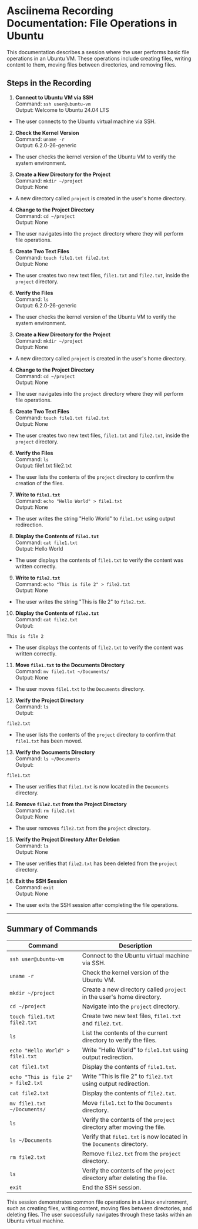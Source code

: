 # Asciinema Recording Documentation: File Operations in Ubuntu

This documentation describes a session where the user performs basic file operations in an Ubuntu VM. These operations include creating files, writing content to them, moving files between directories, and removing files.

## Steps in the Recording

1. **Connect to Ubuntu VM via SSH**  
   Command: `ssh user@ubuntu-vm`  
   Output:  Welcome to Ubuntu 24.04 LTS
- The user connects to the Ubuntu virtual machine via SSH.

2. **Check the Kernel Version**  
Command: `uname -r`  
Output:  6.2.0-26-generic
- The user checks the kernel version of the Ubuntu VM to verify the system environment.

3. **Create a New Directory for the Project**  
Command: `mkdir ~/project`  
Output: None  
- A new directory called `project` is created in the user's home directory.

4. **Change to the Project Directory**  
Command: `cd ~/project`  
Output: None  
- The user navigates into the `project` directory where they will perform file operations.

5. **Create Two Text Files**  
Command: `touch file1.txt file2.txt`  
Output: None  
- The user creates two new text files, `file1.txt` and `file2.txt`, inside the `project` directory.

6. **Verify the Files**  
Command: `ls`  
Output:  6.2.0-26-generic
- The user checks the kernel version of the Ubuntu VM to verify the system environment.

3. **Create a New Directory for the Project**  
Command: `mkdir ~/project`  
Output: None  
- A new directory called `project` is created in the user's home directory.

4. **Change to the Project Directory**  
Command: `cd ~/project`  
Output: None  
- The user navigates into the `project` directory where they will perform file operations.

5. **Create Two Text Files**  
Command: `touch file1.txt file2.txt`  
Output: None  
- The user creates two new text files, `file1.txt` and `file2.txt`, inside the `project` directory.

6. **Verify the Files**  
Command: `ls`  
Output:  file1.txt file2.txt
- The user lists the contents of the `project` directory to confirm the creation of the files.

7. **Write to `file1.txt`**  
Command: `echo "Hello World" > file1.txt`  
Output: None  
- The user writes the string "Hello World" to `file1.txt` using output redirection.

8. **Display the Contents of `file1.txt`**  
Command: `cat file1.txt`  
Output:  Hello World
- The user displays the contents of `file1.txt` to verify the content was written correctly.

9. **Write to `file2.txt`**  
Command: `echo "This is file 2" > file2.txt`  
Output: None  
- The user writes the string "This is file 2" to `file2.txt`.

10. **Display the Contents of `file2.txt`**  
 Command: `cat file2.txt`  
 Output:  
 ```
 This is file 2
 ```
 - The user displays the contents of `file2.txt` to verify the content was written correctly.

11. **Move `file1.txt` to the Documents Directory**  
 Command: `mv file1.txt ~/Documents/`  
 Output: None  
 - The user moves `file1.txt` to the `Documents` directory.

12. **Verify the Project Directory**  
 Command: `ls`  
 Output:  
 ```
 file2.txt
 ```
 - The user lists the contents of the `project` directory to confirm that `file1.txt` has been moved.

13. **Verify the Documents Directory**  
 Command: `ls ~/Documents`  
 Output:  
 ```
 file1.txt
 ```
 - The user verifies that `file1.txt` is now located in the `Documents` directory.

14. **Remove `file2.txt` from the Project Directory**  
 Command: `rm file2.txt`  
 Output: None  
 - The user removes `file2.txt` from the `project` directory.

15. **Verify the Project Directory After Deletion**  
 Command: `ls`  
 Output: None  
 - The user verifies that `file2.txt` has been deleted from the `project` directory.

16. **Exit the SSH Session**  
 Command: `exit`  
 Output: None  
 - The user exits the SSH session after completing the file operations.

---

## Summary of Commands

| Command                              | Description                                                                 |
|--------------------------------------|-----------------------------------------------------------------------------|
| `ssh user@ubuntu-vm`                 | Connect to the Ubuntu virtual machine via SSH.                              |
| `uname -r`                           | Check the kernel version of the Ubuntu VM.                                  |
| `mkdir ~/project`                    | Create a new directory called `project` in the user's home directory.       |
| `cd ~/project`                       | Navigate into the `project` directory.                                      |
| `touch file1.txt file2.txt`          | Create two new text files, `file1.txt` and `file2.txt`.                     |
| `ls`                                 | List the contents of the current directory to verify the files.             |
| `echo "Hello World" > file1.txt`     | Write "Hello World" to `file1.txt` using output redirection.                |
| `cat file1.txt`                      | Display the contents of `file1.txt`.                                        |
| `echo "This is file 2" > file2.txt`  | Write "This is file 2" to `file2.txt` using output redirection.             |
| `cat file2.txt`                      | Display the contents of `file2.txt`.                                        |
| `mv file1.txt ~/Documents/`          | Move `file1.txt` to the `Documents` directory.                              |
| `ls`                                 | Verify the contents of the `project` directory after moving the file.       |
| `ls ~/Documents`                     | Verify that `file1.txt` is now located in the `Documents` directory.        |
| `rm file2.txt`                       | Remove `file2.txt` from the `project` directory.                            |
| `ls`                                 | Verify the contents of the `project` directory after deleting the file.     |
| `exit`                               | End the SSH session.                                                       |

This session demonstrates common file operations in a Linux environment, such as creating files, writing content, moving files between directories, and deleting files. The user successfully navigates through these tasks within an Ubuntu virtual machine.
